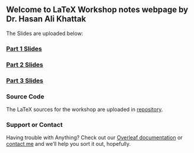 ## Welcome to LaTeX Workshop notes webpage by Dr. Hasan Ali Khattak

The Slides are uploaded below:
### [Part 1 Slides](https://github.com/hasanalikhattak/sbbwu2022latexworkshop/blob/gh-pages/_pdfs/part01.pdf)

<object data="{{ site.url }}{{ site.baseurl }}/_pdfs/part01.pdf" width="700" height="700" type="application/pdf"></object>

### [Part 2 Slides](https://github.com/hasanalikhattak/sbbwu2022latexworkshop/blob/gh-pages/_pdfs/part02.pdf)

<object data="{{ site.url }}{{ site.baseurl }}/_pdfs/part02.pdf" width="700" height="700" type="application/pdf"></object>

### [Part 3 Slides](https://github.com/hasanalikhattak/sbbwu2022latexworkshop/blob/gh-pages/_pdfs/part03.pdf)

<object data="{{ site.url }}{{ site.baseurl }}/_pdfs/part03.pdf" width="700" height="700" type="application/pdf"></object>

### Source Code

The LaTeX sources for the workshop are uploaded in [repository](https://github.com/hasanalikhattak/sbbwu2022latexworkshop/). 

### Support or Contact

Having trouble with Anything? Check out our [Overleaf documentation](https://www.overleaf.com/learn) or [contact me](https://hasan.khattak.info) and we’ll help you sort it out, hopefully.